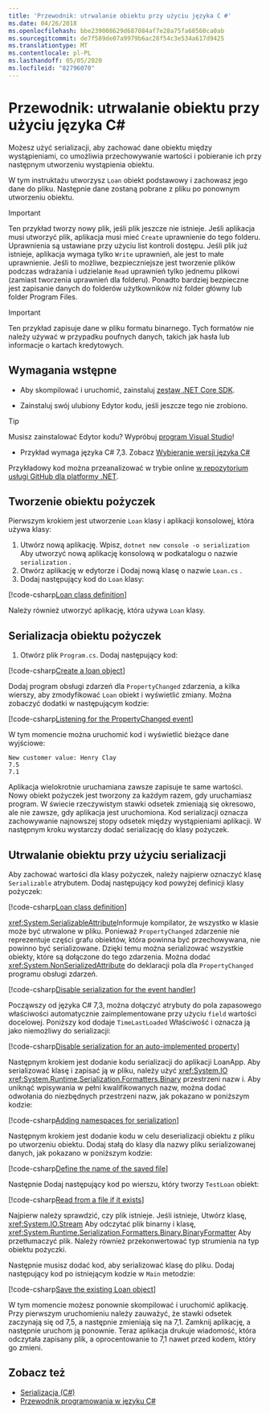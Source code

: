 ```yaml
---
title: 'Przewodnik: utrwalanie obiektu przy użyciu języka C #'
ms.date: 04/26/2018
ms.openlocfilehash: bbe239008629d687084af7e28a75fa68560ca0ab
ms.sourcegitcommit: de7f589de07a9979b6ac28f54c3e534a617d9425
ms.translationtype: MT
ms.contentlocale: pl-PL
ms.lasthandoff: 05/05/2020
ms.locfileid: "82796070"
---
```

# <a name="walkthrough-persisting-an-object-using-c"></a>Przewodnik: utrwalanie obiektu przy użyciu języka C\#

Możesz użyć serializacji, aby zachować dane obiektu między wystąpieniami, co umożliwia przechowywanie wartości i pobieranie ich przy następnym utworzeniu wystąpienia obiektu.

W tym instruktażu utworzysz `Loan` obiekt podstawowy i zachowasz jego dane do pliku. Następnie dane zostaną pobrane z pliku po ponownym utworzeniu obiektu.

> [!IMPORTANT]
> Ten przykład tworzy nowy plik, jeśli plik jeszcze nie istnieje. Jeśli aplikacja musi utworzyć plik, aplikacja musi mieć `Create` uprawnienie do tego folderu. Uprawnienia są ustawiane przy użyciu list kontroli dostępu. Jeśli plik już istnieje, aplikacja wymaga tylko `Write` uprawnień, ale jest to małe uprawnienie. Jeśli to możliwe, bezpieczniejsze jest tworzenie plików podczas wdrażania i udzielanie `Read` uprawnień tylko jednemu plikowi (zamiast tworzenia uprawnień dla folderu). Ponadto bardziej bezpieczne jest zapisanie danych do folderów użytkowników niż folder główny lub folder Program Files.

> [!IMPORTANT]
> Ten przykład zapisuje dane w pliku formatu binarnego. Tych formatów nie należy używać w przypadku poufnych danych, takich jak hasła lub informacje o kartach kredytowych.

## <a name="prerequisites"></a>Wymagania wstępne

- Aby skompilować i uruchomić, zainstaluj [zestaw .NET Core SDK](https://dotnet.microsoft.com/download).

- Zainstaluj swój ulubiony Edytor kodu, jeśli jeszcze tego nie zrobiono.

> [!TIP]
> Musisz zainstalować Edytor kodu? Wypróbuj [program Visual Studio](https://visualstudio.com/downloads)!

- Przykład wymaga języka C# 7,3. Zobacz [Wybieranie wersji języka C#](../../../language-reference/configure-language-version.md)

Przykładowy kod można przeanalizować w trybie online [w repozytorium usługi GitHub dla platformy .NET](https://github.com/dotnet/samples/tree/master/csharp/serialization).

## <a name="creating-the-loan-object"></a>Tworzenie obiektu pożyczek

Pierwszym krokiem jest utworzenie `Loan` klasy i aplikacji konsolowej, która używa klasy:

1. Utwórz nową aplikację. Wpisz, `dotnet new console -o serialization` Aby utworzyć nową aplikację konsolową w podkatalogu o nazwie `serialization` .
1. Otwórz aplikację w edytorze i Dodaj nową klasę o nazwie `Loan.cs` .
1. Dodaj następujący kod do `Loan` klasy:

[!code-csharp[Loan class definition](../../../../../samples/snippets/csharp/serialization/Loan.cs#1)]

Należy również utworzyć aplikację, która używa `Loan` klasy.

## <a name="serialize-the-loan-object"></a>Serializacja obiektu pożyczek

1. Otwórz plik `Program.cs`. Dodaj następujący kod:

[!code-csharp[Create a loan object](../../../../../samples/snippets/csharp/serialization/Program.cs#1)]

Dodaj program obsługi zdarzeń dla `PropertyChanged` zdarzenia, a kilka wierszy, aby zmodyfikować `Loan` obiekt i wyświetlić zmiany. Można zobaczyć dodatki w następującym kodzie:

[!code-csharp[Listening for the PropertyChanged event](../../../../../samples/snippets/csharp/serialization/Program.cs#2)]

W tym momencie można uruchomić kod i wyświetlić bieżące dane wyjściowe:

```console
New customer value: Henry Clay
7.5
7.1
```

Aplikacja wielokrotnie uruchamiana zawsze zapisuje te same wartości. Nowy obiekt pożyczek jest tworzony za każdym razem, gdy uruchamiasz program. W świecie rzeczywistym stawki odsetek zmieniają się okresowo, ale nie zawsze, gdy aplikacja jest uruchomiona. Kod serializacji oznacza zachowywanie najnowszej stopy odsetek między wystąpieniami aplikacji. W następnym kroku wystarczy dodać serializację do klasy pożyczek.

## <a name="using-serialization-to-persist-the-object"></a>Utrwalanie obiektu przy użyciu serializacji

Aby zachować wartości dla klasy pożyczek, należy najpierw oznaczyć klasę `Serializable` atrybutem. Dodaj następujący kod powyżej definicji klasy pożyczek:

[!code-csharp[Loan class definition](../../../../../samples/snippets/csharp/serialization/Loan.cs#2)]

<xref:System.SerializableAttribute>Informuje kompilator, że wszystko w klasie może być utrwalone w pliku. Ponieważ `PropertyChanged` zdarzenie nie reprezentuje części grafu obiektów, która powinna być przechowywana, nie powinno być serializowane. Dzięki temu można serializować wszystkie obiekty, które są dołączone do tego zdarzenia. Można dodać <xref:System.NonSerializedAttribute> do deklaracji pola dla `PropertyChanged` programu obsługi zdarzeń.

[!code-csharp[Disable serialization for the event handler](../../../../../samples/snippets/csharp/serialization/Loan.cs#3)]

Począwszy od języka C# 7,3, można dołączyć atrybuty do pola zapasowego właściwości automatycznie zaimplementowane przy użyciu `field` wartości docelowej. Poniższy kod dodaje `TimeLastLoaded` Właściwość i oznacza ją jako niemożliwy do serializacji:

[!code-csharp[Disable serialization for an auto-implemented property](../../../../../samples/snippets/csharp/serialization/Loan.cs#4)]

Następnym krokiem jest dodanie kodu serializacji do aplikacji LoanApp. Aby serializować klasę i zapisać ją w pliku, należy użyć <xref:System.IO> <xref:System.Runtime.Serialization.Formatters.Binary> przestrzeni nazw i. Aby uniknąć wpisywania w pełni kwalifikowanych nazw, można dodać odwołania do niezbędnych przestrzeni nazw, jak pokazano w poniższym kodzie:

[!code-csharp[Adding namespaces for serialization](../../../../../samples/snippets/csharp/serialization/Program.cs#3)]

Następnym krokiem jest dodanie kodu w celu deserializacji obiektu z pliku po utworzeniu obiektu. Dodaj stałą do klasy dla nazwy pliku serializowanej danych, jak pokazano w poniższym kodzie:

[!code-csharp[Define the name of the saved file](../../../../../samples/snippets/csharp/serialization/Program.cs#4)]

Następnie Dodaj następujący kod po wierszu, który tworzy `TestLoan` obiekt:

[!code-csharp[Read from a file if it exists](../../../../../samples/snippets/csharp/serialization/Program.cs#5)]

Najpierw należy sprawdzić, czy plik istnieje. Jeśli istnieje, Utwórz klasę, <xref:System.IO.Stream> Aby odczytać plik binarny i klasę, <xref:System.Runtime.Serialization.Formatters.Binary.BinaryFormatter> Aby przetłumaczyć plik. Należy również przekonwertować typ strumienia na typ obiektu pożyczki.

Następnie musisz dodać kod, aby serializować klasę do pliku. Dodaj następujący kod po istniejącym kodzie w `Main` metodzie:

[!code-csharp[Save the existing Loan object](../../../../../samples/snippets/csharp/serialization/Program.cs#6)]

W tym momencie możesz ponownie skompilować i uruchomić aplikację. Przy pierwszym uruchomieniu należy zauważyć, że stawki odsetek zaczynają się od 7,5, a następnie zmieniają się na 7,1. Zamknij aplikację, a następnie uruchom ją ponownie. Teraz aplikacja drukuje wiadomość, która odczytała zapisany plik, a oprocentowanie to 7,1 nawet przed kodem, który go zmieni.

## <a name="see-also"></a>Zobacz też

- [Serializacja (C#)](index.md)
- [Przewodnik programowania w języku C#](../../index.md)
